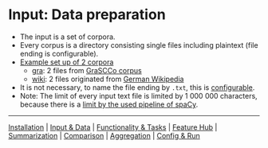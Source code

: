 # Input: Data preparation

* The input is a set of corpora.
* Every corpus is a directory consisting single files including plaintext (file ending is configurable).
* [Example set up of 2 corpora](res/example_corpora)
  * [gra](res/example_corpora/gra): 2 files from [GraSCCo corpus](https://zenodo.org/record/6539131)
  * [wiki](res/example_corpora/wiki): 2 files originated from [German Wikipedia](https://de.wikipedia.org/wiki/Wikipedia:Hauptseite)
* It is not necessary, to name the file ending by `.txt`, this is [configurable](c).
* Note: The limit of every input text file is limited by 1 000 000 characters, because there is a [limit by the used pipeline of spaCy](https://github.com/explosion/spaCy/issues/2508).

----
[Installation](../installation.md) | [Input & Data](input.md) | [Functionality & Tasks](tasks.md) | [Feature Hub](features.md) | [Summarization](analytics/summarization.md) | [Comparison](analytics/comparison.md) | [Aggregation](analytics/aggregation.md) | [Config & Run](configuration.md)